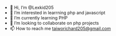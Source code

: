 - 👋 Hi, I’m @Lexkid205
- 👀 I’m interested in learrning php and javascript
- 🌱 I’m currently learning PHP
- 💞️ I’m looking to collaborate on php projects
- 📫 How to reach me taiworichard205@gmail.com
<!---
Lexkid205/Lexkid205 is a ✨ special ✨ repository because its `README.md` (this file) appears on your GitHub profile.
You can click the Preview link to take a look at your changes.
--->
